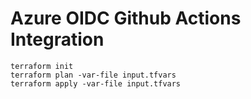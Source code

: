 # Azure OIDC Github Actions Integration

```
terraform init
terraform plan -var-file input.tfvars
terraform apply -var-file input.tfvars
```
